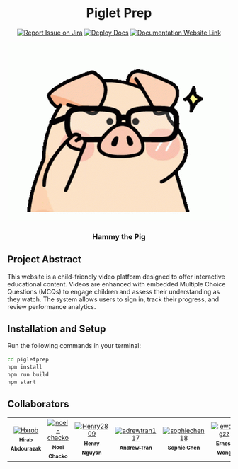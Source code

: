 <div align="center">

# Piglet Prep

[![Report Issue on Jira](https://img.shields.io/badge/Report%20Issues-Jira-0052CC?style=flat&logo=jira-software)](https://temple-cis-projects-in-cs.atlassian.net/jira/software/c/projects/PLTA/boards/420)
[![Deploy Docs](https://github.com/ApplebaumIan/tu-cis-4398-docs-template/actions/workflows/deploy.yml/badge.svg)](https://github.com/Capstone-Projects-2025-Spring/project-piggyback-learning-team-1/actions)
[![Documentation Website Link](https://img.shields.io/badge/-Documentation%20Website-brightgreen)](https://capstone-projects-2025-spring.github.io/project-piggyback-learning-team-1/)

</div>

<div align="center">
  
<img src="https://raw.githubusercontent.com/Capstone-Projects-2025-Spring/project-piggyback-learning-team-1/refs/heads/main/documentation/static/img/pig-glasses.gif" alt="Smart Pig GIF"/>
<h3>Hammy the Pig</h3>

</div>

## Project Abstract

This website is a child-friendly video platform designed to offer interactive educational content. Videos are enhanced with embedded Multiple Choice Questions (MCQs) to engage children and assess their understanding as they watch. The system allows users to sign in, track their progress, and review performance analytics.

## Installation and Setup

Run the following commands in your terminal:

```sh
cd pigletprep
npm install
npm run build
npm start
```
## Collaborators

[//]: # ( readme: collaborators -start )
<table>
<tr>
    <td align="center">
        <a href="https://github.com/Hxrob">
            <img src="https://avatars.githubusercontent.com/u/145741134?v=4" width="100;" alt="Hxrob"/>
            <br />
            <sub><b>Hirab Abdourazak</b></sub>
        </a>
    </td>
    <td align="center">
        <a href="https://github.com/noel-chacko">
            <img src="https://avatars.githubusercontent.com/u/69741906?v=4" width="100;" alt="noel-chacko"/>
            <br />
            <sub><b>Noel Chacko</b></sub>
        </a>
    </td>
    <td align="center">
        <a href="https://github.com/Henry2809">
            <img src="https://avatars.githubusercontent.com/u/104811832?v=4" width="100;" alt="Henry2809"/>
            <br />
            <sub><b>Henry Nguyen</b></sub>
        </a>
    </td>
    <td align="center">
        <a href="https://github.com/adrewtran117">
            <img src="https://avatars.githubusercontent.com/u/89867547?v=4" width="100;" alt="adrewtran117"/>
            <br />
            <sub><b>Andrew Tran</b></sub>
        </a>
    </td>
    <td align="center">
        <a href="https://github.com/sophiechen18">
            <img src="https://avatars.githubusercontent.com/u/143643355?v=4" width="100;" alt="sophiechen18"/>
            <br />
            <sub><b>Sophie Chen</b></sub>
        </a>
    </td>
    <td align="center">
        <a href="https://github.com/ewongzz">
            <img src="https://avatars.githubusercontent.com/u/117427711?v=4" width="100;" alt="ewongzz"/>
            <br />
            <sub><b>Ernest Wong</b></sub>
        </a>
    </td>
</tr>

</table>

[//]: # ( readme: collaborators -end )


